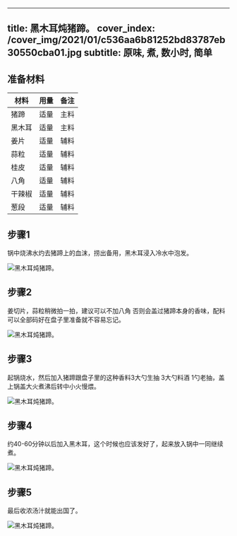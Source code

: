 
---
title: 黑木耳炖猪蹄。
cover_index: /cover_img/2021/01/c536aa6b81252bd83787eb30550cba01.jpg
subtitle: 原味, 煮, 数小时, 简单
---

## 准备材料

| 材料     | 用量 | 备注|
| ------- | ----- | --- |
| 猪蹄 | 适量| 主料 |
| 黑木耳 | 适量| 主料 |
| 姜片 | 适量| 辅料 |
| 蒜粒 | 适量| 辅料 |
| 桂皮 | 适量| 辅料 |
| 八角 | 适量| 辅料 |
| 干辣椒 | 适量| 辅料 |
| 葱段 | 适量| 辅料 |

## 步骤1

锅中烧沸水灼去猪蹄上的血沫，捞出备用，黑木耳浸入冷水中泡发。

![黑木耳炖猪蹄。](https://i8.meishichina.com/attachment/recipe/201010/201010040555486.jpg?x-oss-process=style/p320) 

## 步骤2

姜切片，蒜粒稍微拍一拍，建议可以不加八角 否则会盖过猪蹄本身的香味，配料可以全部码好在盘子里准备就不容易忘记。

![黑木耳炖猪蹄。](https://i8.meishichina.com/attachment/recipe/201010/201010040557229.jpg?x-oss-process=style/p320) 

## 步骤3

起锅烧水，然后加入猪蹄跟盘子里的这种香料3大勺生抽 3大勺料酒 1勺老抽，盖上锅盖大火煮沸后转中小火慢煨。

![黑木耳炖猪蹄。](https://i8.meishichina.com/attachment/recipe/201010/201010040559117.jpg?x-oss-process=style/p320) 

## 步骤4

约40-60分钟以后加入黑木耳，这个时候也应该发好了，起来放入锅中一同继续煮。

![黑木耳炖猪蹄。](https://i8.meishichina.com/attachment/recipe/201010/201010040600481.jpg?x-oss-process=style/p320) 

## 步骤5

最后收浓汤汁就能出国了。

![黑木耳炖猪蹄。](https://i8.meishichina.com/attachment/recipe/201010/201010040608201.jpg?x-oss-process=style/p320) 

